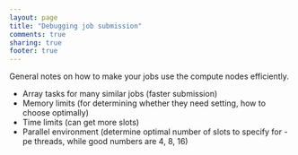 ```yaml
---
layout: page
title: "Debugging job submission"
comments: true
sharing: true
footer: true
---
```


General notes on how to make your jobs use the compute nodes efficiently.

* Array tasks for many similar jobs (faster submission)
* Memory limits (for determining whether they need setting, how to choose optimally)
* Time limits (can get more slots)
* Parallel environment (determine optimal number of slots to specify for -pe threads, while good numbers are 4, 8, 16)